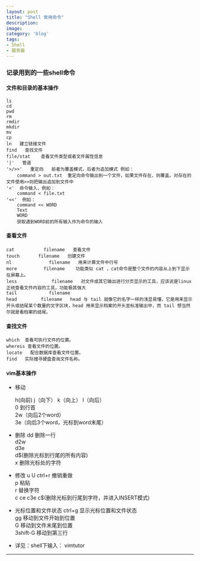 ```yaml
---
layout: post
title: "Shell 常用命令"
description: 
image: 
category: 'blog'
tags:
- Shell
- 服务器
---
```


### 记录用到的一些shell命令

#### 文件和目录的基本操作
    ls
    cd
    pwd
    rm
    rmdir
    mkdir
    mv
    cp
    ln   建立链接文件
    find   查找文件
    file/stat    查看文件类型或者文件属性信息
    '|'   管道
    '>/>>'   重定向   前者为覆盖模式，后者为追加模式 例如：
        command > out.txt  重定向命令输出到一个文件，如果文件存在，则覆盖。对存在的文件使用>>则把输出追加到文件中
    '<'  命令输入，例如：
        command < file.txt
    '<<'  例如：
        command << WORD
        Text
        WORD
        获取遇到WORD前的所有输入作为命令的输入

#### 查看文件
    cat           filename   查看文件
    touch       filename   创建文件
    nl              filename   用来计算文件中行号
    more          filename    功能类似 cat ，cat命令是整个文件的内容从上到下显示在屏幕上。
    less             filename   对文件或其它输出进行分页显示的工具，应该说是linux正统查看文件内容的工具，功能极其强大
    tail            filename
    head         filename   head 与 tail 就像它的名字一样的浅显易懂，它是用来显示开头或结尾某个数量的文字区块，head 用来显示档案的开头至标准输出中，而 tail 想当然尔就是看档案的结尾。 

#### 查找文件
    which  查看可执行文件的位置。
    whereis 查看文件的位置。 
    locate   配合数据库查看文件位置。
    find   实际搜寻硬盘查询文件名称。

#### vim基本操作
- 移动

    h(向前) j（向下） k（向上） l（向后）  
    0 到行首  
    2w（向后2个word）  
    3e（向后3个word，光标到word末尾）
- 删除
    dd 删除一行  
    d2w   
    d3e   
    d$(删除光标到行尾的所有内容)  
    x 删除光标处的字符
- 修改
    u U ctrl+r 撤销重做  
    p 粘贴  
    r 替换字符  
    c ce c3e c$(删除光标到行尾到字符，并进入INSERT模式)
- 光标位置和文件状态
    ctrl+g 显示光标位置和文件状态  
    gg 移动到文件开始到位置  
    G 移动到文件末尾到位置  
    3shift-G 移动到第三行  

- 详见：shell下输入： vimtutor

-----
